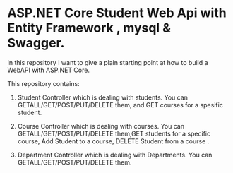 # ASP.NET Core Student Web Api with Entity Framework , mysql & Swagger.
In this repository I want to give a plain starting point at how to build a WebAPI with ASP.NET Core.

This repository contains:
1. Student Controller which is dealing with students. You can GETALL/GET/POST/PUT/DELETE them, and GET courses for a spesific student.


2. Course Controller which is dealing with courses. You can GETALL/GET/POST/PUT/DELETE them,GET students for a specific course, Add Student to a course, DELETE Student from a course  .


3. Department Controller which is dealing with Departments. You can GETALL/GET/POST/PUT/DELETE them.


 


